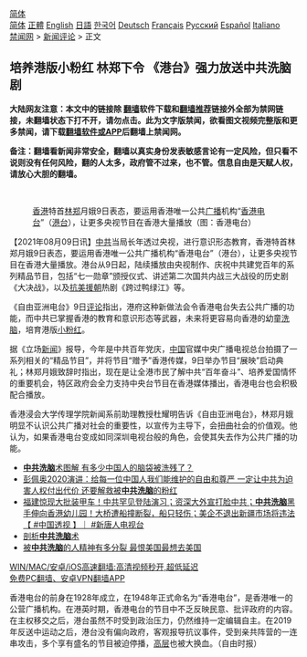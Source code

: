  <!-- 面包屑导航 --> <div class="breadcrumb"><!-- GTranslate: https://gtranslate.io/ -->  <div class="switcher notranslate">  <div class="selected">  <a href="#" onclick="return false;"> 简体</a>  </div>  <div class="option">  <a href="https://www.bannedbook.org" onclick="doGTranslate('zh-CN|zh-CN');jQuery('div.switcher div.selected a').html(jQuery(this).html());return false;" title="简体中文" class="nturl selected"> 简体</a>  <a href="https://www.bannedbook.org/zh-tw/" onclick="doGTranslate('zh-CN|zh-TW');jQuery('div.switcher div.selected a').html(jQuery(this).html());return false;" title="繁體中文" class="nturl"> 正體</a>  <a href="https://www.bannedbook.org/en/" onclick="doGTranslate('zh-CN|en');jQuery('div.switcher div.selected a').html(jQuery(this).html());return false;" title="English" class="nturl"> English</a>  <a href="https://www.bannedbook.org/ja/" onclick="doGTranslate('zh-CN|ja');jQuery('div.switcher div.selected a').html(jQuery(this).html());return false;" title="日本語" class="nturl"> 日語</a>  <a href="https://www.bannedbook.org/ko/" onclick="doGTranslate('zh-CN|ko');jQuery('div.switcher div.selected a').html(jQuery(this).html());return false;" title="한국어" class="nturl"> 한국어</a>  <a href="https://www.bannedbook.org/de/" onclick="doGTranslate('zh-CN|de');jQuery('div.switcher div.selected a').html(jQuery(this).html());return false;" title="Deutsch" class="nturl"> Deutsch</a>  <a href="https://www.bannedbook.org/fr/" onclick="doGTranslate('zh-CN|fr');jQuery('div.switcher div.selected a').html(jQuery(this).html());return false;" title="Français" class="nturl"> Français</a>  <a href="https://www.bannedbook.org/ru/" onclick="doGTranslate('zh-CN|ru');jQuery('div.switcher div.selected a').html(jQuery(this).html());return false;" title="Русский" class="nturl"> Русский</a>  <a href="https://www.bannedbook.org/es/" onclick="doGTranslate('zh-CN|es');jQuery('div.switcher div.selected a').html(jQuery(this).html());return false;" title="Español" class="nturl"> Español</a>  <a href="https://www.bannedbook.org/it/" onclick="doGTranslate('zh-CN|it');jQuery('div.switcher div.selected a').html(jQuery(this).html());return false;" title="Italiano" class="nturl"> Italiano</a>  </div>  </div>      <div class='breadcrumb-sub'><!-- Breadcrumb NavXT 6.3.0 --> <a href="https://www.bannedbook.org/" class="home">禁闻网</a> &gt; <a href="https://www.bannedbook.org/bnews/comments/" class="category">新闻评论</a> &gt; 正文</div></div><h2>培养港版小粉红 林郑下令 《港台》强力放送中共洗脑剧</h2> <p class="notice"><b>大陆网友注意：本文中的链接除 <a href="https://github.com/bannedbook/fanqiang" >翻墙</a>软件下载和<a href="https://github.com/killgcd/justmysocks/blob/master/README.md">翻墙推荐</a>链接外全部为禁网链接，未翻墙状态下打不开，请勿点击。此为文字版禁闻，欲看图文视频完整版和更多禁闻，请下载<a href="https://github.com/bannedbook/fanqiang">翻墙软件或APP</a>后翻墙上禁闻网。</p><p>备注：翻墙看新闻非常安全，翻墙以真实身份发表敏感言论有一定风险，但只看不说则没有任何风险，翻的人太多，政府管不过来，也不管。信息自由是天赋人权，请放心大胆的翻墙。</b></p>  <div class="entry"> <br /> <figure><a href="https://i1.wp.com/upload-images-bucket-v64rleca837do.s3.eu-west-1.amazonaws.com/wp-content/uploads/2021/08/09162322/mfile_1592020_1_L_20210521170836.jpeg?fit=1280%2C960&#038;ssl=1" data-caption="香港特首林郑月娥9日表态，要运用香港唯一公共广播机构“香港电台”（港台），让更多央视节目在香港大量播放（图：香港电台）"></a><figcaption class="wp-caption-text"><a href="https://www.bannedbook.org/bnews/tag/%e9%a6%99%e6%b8%af/" class="st_tag internal_tag" rel="tag" title="标签 香港 下的日志">香港</a>特首<a href="https://www.bannedbook.org/bnews/tag/%E6%9E%97%E9%83%91/" class="st_tag internal_tag" rel="tag" title="标签 林郑 下的日志">林郑</a>月娥9日表态，要运用香港唯一公共<a href="https://www.bannedbook.org/bnews/tag/%E5%B9%BF%E6%92%AD/" class="st_tag internal_tag" rel="tag" title="标签 广播 下的日志">广播</a>机构“<a href="https://www.bannedbook.org/bnews/tag/%E9%A6%99%E6%B8%AF%E7%94%B5%E5%8F%B0/" class="st_tag internal_tag" rel="tag" title="标签 香港电台 下的日志">香港电台</a>”（<a href="https://www.bannedbook.org/bnews/tag/%E6%B8%AF%E5%8F%B0/" class="st_tag internal_tag" rel="tag" title="标签 港台 下的日志">港台</a>），让更多央视节目在香港大量播放（图：香港电台）</figcaption></figure> <p>【2021年08月09日讯】<a href="https://www.bannedbook.org/bnews/tag/%e4%b8%ad%e5%85%b1/" class="st_tag internal_tag" rel="tag" title="标签 中共 下的日志">中共</a>当局长年透过央视，进行意识形态教育，香港特首林郑月娥9日表态，要运用香港唯一公共广播机构“香港电台”（港台），让更多央视节目在香港大量播放。港台从9日起，陆续播放由央视制作、庆祝中共建党百年的系列精品节目，包括“七一勋章”颁授仪式、讲述第二次国共内战三大战役的历史剧《大决战》，以及<span class='wp_keywordlink'><a href="https://www.bannedbook.org/forum2/topic952.html" title="历史回顾：从“抗美援朝”到“大跃进”" target="_blank">抗美援朝</a></span>热剧《跨过鸭绿江》等。</p> <p>《自由亚洲电台》9日<span class='wp_keywordlink_affiliate'><a href="https://www.bannedbook.org/bnews/comments/" title="新闻评论" target="_blank">评论</a></span>指出，港府这种新做法会令香港电台失去公共广播的功能，而中共已掌握香港的教育和意识形态等武器，未来将更容易向香港的幼童<a href="https://www.bannedbook.org/bnews/tag/%e6%b4%97%e8%84%91/" class="st_tag internal_tag" rel="tag" title="标签 洗脑 下的日志">洗脑</a>，培育港版<a href="https://www.bannedbook.org/bnews/tag/%e5%b0%8f%e7%b2%89%e7%ba%a2/" class="st_tag internal_tag" rel="tag" title="标签 小粉红 下的日志">小粉红</a>。</p>  <p>据《立场<span class='wp_keywordlink_affiliate'><a href="https://www.bannedbook.org/" title="新闻">新闻</a></span>》报导，今年是中共百年党庆，<span class='wp_keywordlink_affiliate'><a href="https://www.bannedbook.org/" title="中国" target="_blank">中国</a></span>官媒中央广播电视总台拍摄了一系列相关的“精品节目”，并将节目“赠予”香港传媒，9日举办节目“展映”启动典礼；林郑月娥致辞时指出，现在是让全港市民了解中共“百年奋斗”、培养爱国情怀的重要机会，特区政府会全力支持中央台节目在香港媒体播出，香港电台也会积极配合播放。</p> <p>香港浸会大学传理学院新闻系前助理教授杜耀明告诉《自由亚洲电台》，林郑月娥明显不认识公共广播对社会的重要性，以宣传为主导下，会扭曲社会的价值观。他认为，如果香港电台变成如同深圳电视台般的角色，会使其失去作为公共广播的功能。</p>  <ul class='op-related-articles' title='相关阅读'> <li><a href='https://www.bannedbook.org/bnews/cnnews/20210806/1601439.html' target='_blank'><b>中共洗脑</b>术图解 有多少中国人的脑袋被洗残了？</a></li> <li><a href='https://www.bannedbook.org/bnews/bannedvideo/20210722/1591686.html' target='_blank'>彭佩奥2020演讲：给每一位中国人我们能维护的自由和尊严  一定让中共为迫害人权付出代价  还要解救被<b>中共洗脑</b>的粉红</a></li> <li><a href='https://www.bannedbook.org/bnews/bannedvideo/20210714/1586815.html' target='_blank'>福建惊现大批装甲车！中共罕见登陆演习；资深大外宣打脸中共；<b>中共洗脑</b>黑手伸向香港幼儿园！大桥遭船撞断裂，船只轻伤；美企不退出新疆市场将违法【 #中国透视 】｜ #新唐人电视台</a></li> <li><a href='https://www.bannedbook.org/bnews/ssgc/20210711/1585011.html' target='_blank'>剖析<b>中共洗脑</b>术</a></li> <li><a href='https://www.bannedbook.org/bnews/cbnews/20210709/1583704.html' target='_blank'>被<b>中共洗脑</b>的人精神有多分裂 最恨美国最想去美国</a></li> </ul> <p class="texttj"> <a href="https://github.com/bannedbook/fanqiang/wiki/V2ray%E6%9C%BA%E5%9C%BA" target="_blank">WIN/MAC/安卓/iOS高速翻墙:高清视频秒开,超低延迟</a><br/> <a href="https://github.com/bannedbook/fanqiang/wiki/%E7%A6%81%E9%97%BB%E7%BD%91%E5%AE%89%E5%8D%93%E7%BF%BB%E5%A2%99%E6%96%B0%E9%97%BBAPP" target="_blank">免费PC翻墙、安卓VPN翻墙APP</a></p><p>香港电台的前身在1928年成立，在1948年正式命名为“香港电台”，是香港唯一的公营广播机构。在港英时期，香港电台的节目中不乏反映民意、批评政府的内容。在主权移交之后，港台虽然不时受到政治压力，仍然维持一定编辑自主。在2019年反送中运动之后，港台没有偏向政府，客观报导抗议事件，受到亲共阵营的一连串攻击，多个享有盛名的节目被迫停播，<span class='wp_keywordlink_affiliate'><a href="https://www.bannedbook.org/bnews/ccpdope/" title="中共高层内幕" target="_blank">高层</a></span>也被大换血。（自由时报）</p> <a name='sharetosocial'></a>  <div style="margin-bottom:5px;padding-bottom:5px;clear:both"> <div id="archive-pix-1" class="banner-ads"> <!-- AuctionX Display platform tag START --> <div id="26318x728x90x621x_ADSLOT2" clicktrack="%%CLICK_URL_ESC%%"></div> <!-- AuctionX Display platform tag END --> </div> <div id="archive-pix-2" class="banner-ads"> <!-- AuctionX Display platform tag START --> <div id="26315x300x250x621x_ADSLOT2" clicktrack="%%CLICK_URL_ESC%%"></div> <!-- AuctionX Display platform tag END --> </div> </div>  <div id="archive-pix-1" class="banner-ads"> <!-- AuctionX Display platform tag START --> <div id="26318x728x90x621x_ADSLOT3" clicktrack="%%CLICK_URL_ESC%%"></div> <!-- AuctionX Display platform tag END --> </div> </div><!--END ENTRY--> 